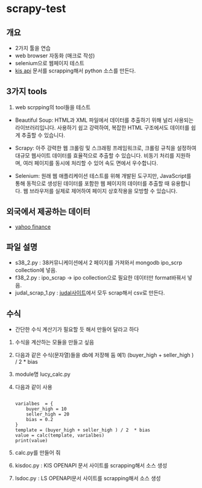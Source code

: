 # scrapy-test

## 개요

- 2가지 툴을 연습
- web browser 자동화 (매크로 작성)
- selenium으로 웹페이지 테스트
- [kis api](https://apiportal.koreainvestment.com/apiservice/oauth2#L_5c87ba63-740a-4166-93ac-803510bb9c02) 문서를 scrapping해서 python 소스를 만든다.

## 3가지 tools

1. web scrpping의 tool들을 테스트

- Beautiful Soup: HTML과 XML 파일에서 데이터를 추출하기 위해 널리 사용되는 라이브러리입니다. 사용하기 쉽고 강력하여, 복잡한 HTML 구조에서도 데이터를 쉽게 추출할 수 있습니다.

- Scrapy: 아주 강력한 웹 크롤링 및 스크래핑 프레임워크로, 크롤링 규칙을 설정하여 대규모 웹사이트 데이터를 효율적으로 추출할 수 있습니다. 비동기 처리를 지원하며, 여러 페이지를 동시에 처리할 수 있어 속도 면에서 우수합니다.

- Selenium: 원래 웹 애플리케이션 테스트를 위해 개발된 도구지만, JavaScript를 통해 동적으로 생성된 데이터를 포함한 웹 페이지의 데이터를 추출할 때 유용합니다. 웹 브라우저를 실제로 제어하여 페이지 상호작용을 모방할 수 있습니다.

## 외국에서 제공하는 데이터

- [yahoo finance](https://finance.yahoo.com/quote/005930.KS/history)

## 파일 설명

- s38_2.py : 38커뮤니케이션에서 2 페이지를 가져와서 mongodb ipo_scrp collection에 넣음.
- f38_2.py : ipo_scrap -> ipo collection으로 필요한 데이터만 format바꿔서 넣음.
- judal_scrap_1.py : [judal사이트](https://www.judal.co.kr/)에서 모두 scrap해서 csv로 만든다.

## 수식

- 간단한 수식 계산기가 필요할 듯 해서 만들어 달라고 하다

1. 수식을 계산하는 모듈을 만들고 싶음
2. 다음과 같은 수식(문자열)들을 db에 저장해 둠
   예1) (buyer_high + seller_high ) / 2  * bias
3. module명 lucy_calc.py
4. 다음과 같이 사용

    ```text

    varialbes  = {
        buyer_high = 10
        seller_high = 20
        bias = 0.2
    }
    template = (buyer_high + seller_high ) / 2  * bias
    value = calc(template, varialbes)
    print(value)
    ```

5. calc.py를 만들어 줘
6. kisdoc.py : KIS OPENAPI 문서 사이트를 scrapping해서 소스 생성
7. lsdoc.py : LS OPENAPI문서 사이트를 scrapping해서 소스 생성
